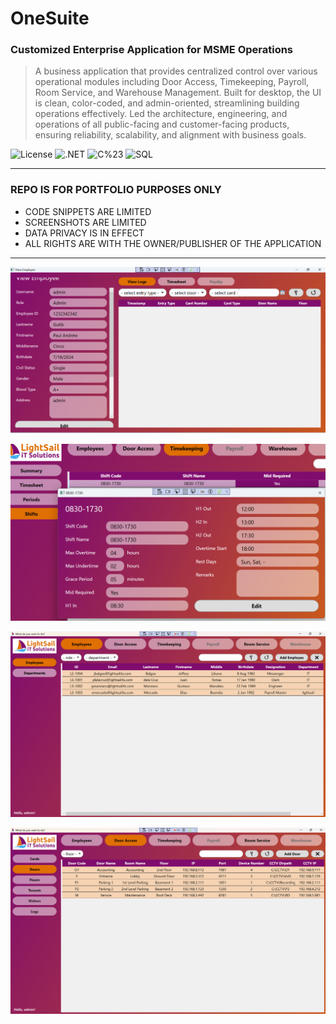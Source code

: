 # OneSuite
### Customized Enterprise Application for MSME Operations
> A business application that provides centralized control over various operational modules including Door Access, Timekeeping, Payroll, Room Service, and Warehouse Management. Built for desktop, the UI is clean, color-coded, and admin-oriented, streamlining building operations effectively. Led the architecture, engineering, and operations of all public-facing and customer-facing products, ensuring reliability, scalability, and alignment with business goals.

![License](https://img.shields.io/badge/license-Apache--2.0-red.svg)
![.NET](https://img.shields.io/badge/.NET-8.0-8A2BE2)
![C%23](https://img.shields.io/badge/C%23-12.0-blue)
![SQL](https://img.shields.io/badge/SQL%20Server-2019-C8102E)

---

### REPO IS FOR PORTFOLIO PURPOSES ONLY
- CODE SNIPPETS ARE LIMITED
- SCREENSHOTS ARE LIMITED
- DATA PRIVACY IS IN EFFECT
- ALL RIGHTS ARE WITH THE OWNER/PUBLISHER OF THE APPLICATION

---

![img1](https://github.com/polljii/onesuite/blob/main/onesuite1.png)

![img2](https://github.com/polljii/onesuite/blob/main/onesuite2.png)

![img3](https://github.com/polljii/onesuite/blob/main/onesuite3.png)

![img4](https://github.com/polljii/onesuite/blob/main/onesuite4.png)
